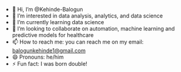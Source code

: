 - 👋 Hi, I’m @Kehinde-Balogun
- 👀 I’m interested in data analysis, analytics, and data science
- 🌱 I’m currently learning data science
- 💞️ I’m looking to collaborate on automation, machine learning and predictive models for healthcare
- 📫 How to reach me: you can reach me on my email: balogunkehinde1@gmail.com
- 😄 Pronouns: he/him
- ⚡ Fun fact: I was born double!

<!---
Kehinde-Balogun/Kehinde-Balogun is a ✨ special ✨ repository because its `README.md` (this file) appears on your GitHub profile.
You can click the Preview link to take a look at your changes.
--->
